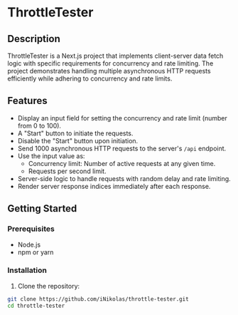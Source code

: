 # ThrottleTester

## Description

ThrottleTester is a Next.js project that implements client-server data fetch logic with specific requirements for concurrency and rate limiting. The project demonstrates handling multiple asynchronous HTTP requests efficiently while adhering to concurrency and rate limits.

## Features

- Display an input field for setting the concurrency and rate limit (number from 0 to 100).
- A "Start" button to initiate the requests.
- Disable the "Start" button upon initiation.
- Send 1000 asynchronous HTTP requests to the server's `/api` endpoint.
- Use the input value as:
  - Concurrency limit: Number of active requests at any given time.
  - Requests per second limit.
- Server-side logic to handle requests with random delay and rate limiting.
- Render server response indices immediately after each response.

## Getting Started

### Prerequisites

- Node.js
- npm or yarn

### Installation

1. Clone the repository:

```bash
git clone https://github.com/iNikolas/throttle-tester.git
cd throttle-tester
```
